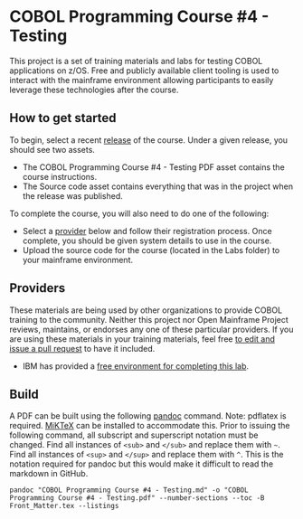 # COBOL Programming Course #4 - Testing

This project is a set of training materials and labs for testing COBOL applications on z/OS. Free and publicly available client tooling is used to interact with the mainframe environment allowing participants to easily leverage these technologies after the course.

## How to get started

To begin, select a recent [release](https://github.com/openmainframeproject/cobol-programming-course/releases) of the course. Under a given release, you should see two assets.

- The COBOL Programming Course #4 - Testing PDF asset contains the course instructions.
- The Source code asset contains everything that was in the project when the release was published.

To complete the course, you will also need to do one of the following: 
- Select a [provider](#providers) below and follow their registration process. Once complete, you should be given system details to use in the course.
- Upload the source code for the course (located in the Labs folder) to your mainframe environment.

## Providers

These materials are being used by other organizations to provide COBOL training to the community. Neither this project nor Open Mainframe Project reviews, maintains, or endorses any one of these particular providers. If you are using these materials in your training materials, feel free [to edit and issue a pull request](https://github.com/openmainframeproject/cobol-programming-course/edit/governance-docs/README.md) to have it included.

- IBM has provided a [free environment for completing this lab](https://ibm.biz/cobollabs).

## Build

A PDF can be built using the following [pandoc](https://pandoc.org/) command. Note: pdflatex is required. [MiKTeX](https://miktex.org/) can be installed to accommodate this. Prior to issuing the following command, all subscript and superscript notation must be changed. Find all instances of `<sub>` and `</sub>` and replace them with `~`. Find all instances of `<sup>` and `</sup>` and replace them with `^`. This is the notation required for pandoc but this would make it difficult to read the markdown in GitHub.

```
pandoc "COBOL Programming Course #4 - Testing.md" -o "COBOL Programming Course #4 - Testing.pdf" --number-sections --toc -B Front_Matter.tex --listings
```